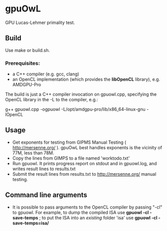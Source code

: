 # gpuOwL
GPU Lucas-Lehmer primality test.

## Build
Use make or build.sh.

### Prerequisites:
* a C++ compiler (e.g. gcc, clang)
* an OpenCL implementation (which provides the **libOpenCL** library), e.g. AMDGPU-Pro

The build is just a C++ compiler invocation on gpuowl.cpp, specifying the OpenCL library in the -L to the compiler, e.g.:

g++ gpuowl.cpp -ogpuowl -L/opt/amdgpu-pro/lib/x86_64-linux-gnu -lOpenCL

## Usage
* Get exponents for testing from GIPMS Manual Testing ( http://mersenne.org/ ). gpuOwL best handles exponents is the vicinity of 77M, less than 78M.
* Copy the lines from GIMPS to a file named 'worktodo.txt'
* Run gpuowl. It prints progress report on stdout and in gpuowl.log, and writes result lines to results.txt
* Submit the result lines from results.txt to http://mersenne.org/ manual testing.

## Command line arguments
* It is possible to pass arguments to the OpenCL compiler by passing "-cl" to gpuowl. For example, to dump the compiled ISA use
**gpuowl -cl -save-temps** ; to put the ISA into an *existing* folder 'isa' use **gpuowl -cl -save-temps=isa/**
